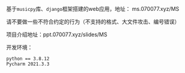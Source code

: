 基于`musicpy`库、`django`框架搭建的web应用，地址： ms.070077.xyz/MS

请不要做一些不符合约定的行为（不支持的格式、大文件攻击、编号错误）

项目介绍地址：ppt.070077.xyz/slides/MS

开发环境：
```
python == 3.8.12
Pycharm 2021.3.3
```
